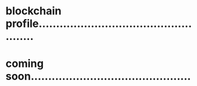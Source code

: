 # blockchain profile....................................................
# coming soon..............................................
